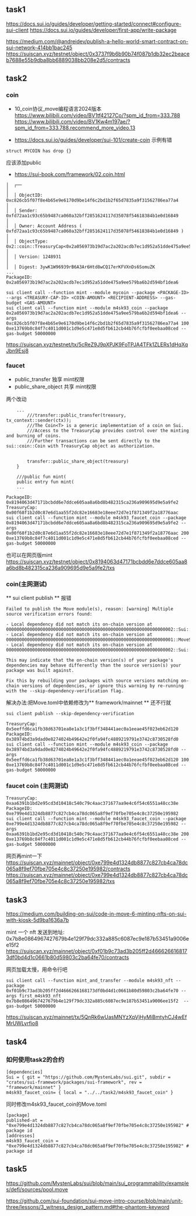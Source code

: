
## task1 

https://docs.sui.io/guides/developer/getting-started/connect#configure-sui-client
https://docs.sui.io/guides/developer/first-app/write-package



https://medium.com/@andreidev/publish-a-hello-world-smart-contract-on-sui-network-414bb1bac245
https://suiscan.xyz/testnet/object/0x3737f9b6b90b74f087b1db32ec2beaceb7688e55b9dba8bb6889038bb208e2d5/contracts

## task2

### coin

- 10_coin协议_move编程语言2024版本
https://www.bilibili.com/video/BV1tf42127Co/?spm_id_from=333.788
https://www.bilibili.com/video/BV1Kw4m197ae/?spm_id_from=333.788.recommend_more_video.13

- https://docs.sui.io/guides/developer/sui-101/create-coin
示例有错
```
struct MYCOIN has drop {}
```
应该添加public

- https://sui-book.com/framework/02.coin.html

```
│  ┌──                                                                                                                                  │
│  │ ObjectID: 0xc826cb5f07f8e4b65e9e6170d9be14f6c2bd1b2f65d7835a9f31562786ea77a4                                                       │
│  │ Sender: 0xfd72aa1c93c65b9487ca060a32bff2851624117d35078f54618384b1e0d16849                                                         │
│  │ Owner: Account Address ( 0xfd72aa1c93c65b9487ca060a32bff2851624117d35078f54618384b1e0d16849 )                                      │
│  │ ObjectType: 0x2::coin::TreasuryCap<0x2a056973b19d7ac2a202acdb7ec1d952a51dde475a9ee579ba6b2d594bf1dea6::m4sk93_coin::M4SK93_COIN>   │
│  │ Version: 1248931                                                                                                                   │
│  │ Digest: 3ywK1W96939rB6A3Ar6Htd8wCQ17erKFVXnDs6SomuZK
...
PackageID: 0x2a056973b19d7ac2a202acdb7ec1d952a51dde475a9ee579ba6b2d594bf1dea6
```
```
sui client call --function mint --module mycoin --package <PACKAGE-ID> --args <TREASURY-CAP-ID> <COIN-AMOUNT> <RECIPIENT-ADDRESS> --gas-budget <GAS-AMOUNT>
sui client call --function mint --module m4sk93_coin --package 0x2a056973b19d7ac2a202acdb7ec1d952a51dde475a9ee579ba6b2d594bf1dea6 --args 0xc826cb5f07f8e4b65e9e6170d9be14f6c2bd1b2f65d7835a9f31562786ea77a4 100 0xe13769b8c84f7c4011d001c1d9e5c471e8d5fb612cb44b76fcfbf0eebaa08ced --gas-budget 50000000
```
https://suiscan.xyz/testnet/tx/5cReZ9J9pXPJK9FoTPJA4TFk1ZLERs1dHqXqJbn9Esj8

### faucet

- public_transfer 独享 mint权限 
- public_share_object 共享 mint权限

两个改动 
```
    ...
        ///transfer::public_transfer(treasury, tx_context::sender(ctx));
        ///The Coin<T> is a generic implementation of a coin on Sui.
        ///Access to the TreasuryCap provides control over the minting and burning of coins.
        ///Further transactions can be sent directly to the sui::coin::Coin with TreasuryCap object as authorization.


        transfer::public_share_object(treasury)
    }

    ///public fun mint(
    public entry fun mint(
    ...
```

```
PackageID: 0x8194063d47171bcbdd6e7ddce605aa8a6bd8b482315ca236a909695d9e5a9fe2
TreasuryCap: 0x00f68f1b2d0c87e6d1aa55f2dc82e16683e18eee72d7e1f871349f2a18776aac
sui client call --function mint --module m4sk93_faucet_coin --package 0x8194063d47171bcbdd6e7ddce605aa8a6bd8b482315ca236a909695d9e5a9fe2 --args 0x00f68f1b2d0c87e6d1aa55f2dc82e16683e18eee72d7e1f871349f2a18776aac 200 0xe13769b8c84f7c4011d001c1d9e5c471e8d5fb612cb44b76fcfbf0eebaa08ced --gas-budget 50000000
```
也可以在网页版mint  
https://suiscan.xyz/testnet/object/0x8194063d47171bcbdd6e7ddce605aa8a6bd8b482315ca236a909695d9e5a9fe2/txs

### coin(主网测试)

** sui client publish ** 报错
```
Failed to publish the Move module(s), reason: [warning] Multiple source verification errors found:

- Local dependency did not match its on-chain version at 0000000000000000000000000000000000000000000000000000000000000002::Sui::deny_list
- Local dependency did not match its on-chain version at 0000000000000000000000000000000000000000000000000000000000000001::MoveStdlib::type_name
- Local dependency did not match its on-chain version at 0000000000000000000000000000000000000000000000000000000000000002::Sui::object

This may indicate that the on-chain version(s) of your package's dependencies may behave differently than the source version(s) your package was built against.

Fix this by rebuilding your packages with source versions matching on-chain versions of dependencies, or ignore this warning by re-running with the --skip-dependency-verification flag.
```
解决办法:把Move.toml中依赖修改为** framework/mainnet ** 还不行就
```
sui client publish --skip-dependency-verification
```

```
TreasuryCap:
0x5eeffd6ca1fb38d63701ea8e1a3c1f3bff348441aec0a1eeae45f023eb62d120
PackageID: 
0x38974bd3a9dad0e8274024b49642e2f0fa94fc4889219791e3742c8730528fd0
sui client call --function mint --module m4sk93_coin --package 0x38974bd3a9dad0e8274024b49642e2f0fa94fc4889219791e3742c8730528fd0 --args 0x5eeffd6ca1fb38d63701ea8e1a3c1f3bff348441aec0a1eeae45f023eb62d120 100 0xe13769b8c84f7c4011d001c1d9e5c471e8d5fb612cb44b76fcfbf0eebaa08ced --gas-budget 50000000
```

### faucet coin (主网测试)

```
TreasuryCap:
0xaa6391b1bd2e95cd3d10418c540c79c4aac371677aa9e4c6f54c6551a48cc38e
PackageID: 
0xe799e4d1324db8877c827cb4ca78dc065a8f9ef70fbe705e4c8c37250e195982
sui client call --function mint --module m4sk93_faucet_coin --package 0xe799e4d1324db8877c827cb4ca78dc065a8f9ef70fbe705e4c8c37250e195982 --args 0xaa6391b1bd2e95cd3d10418c540c79c4aac371677aa9e4c6f54c6551a48cc38e 200 0xe13769b8c84f7c4011d001c1d9e5c471e8d5fb612cb44b76fcfbf0eebaa08ced --gas-budget 50000000
```
网页再mint一下  
https://suiscan.xyz/mainnet/object/0xe799e4d1324db8877c827cb4ca78dc065a8f9ef70fbe705e4c8c37250e195982/contracts
https://suiscan.xyz/mainnet/object/0xe799e4d1324db8877c827cb4ca78dc065a8f9ef70fbe705e4c8c37250e195982/txs

## task3

https://medium.com/building-on-sui/code-in-move-6-minting-nfts-on-sui-with-kiosk-5d9ba1636a7b 


mint 一个 nft 发送到地址: 0x7b8e0864967427679b4e129f79dc332a885c6087ec9e187b53451a9006ee15f2
https://suiscan.xyz/mainnet/object/0xf01b9c73ad3b205ff2d4666266168173df0bd4d1c0661b80d59803c2ba64fe70/contracts

网页加载太慢，用命令行吧
```
sui client call --function mint_and_transfer --module m4sk93_nft --package 0xf01b9c73ad3b205ff2d4666266168173df0bd4d1c0661b80d59803c2ba64fe70 --args first_m4sk93_nft 0x7b8e0864967427679b4e129f79dc332a885c6087ec9e187b53451a9006ee15f2  --gas-budget 50000000
```
https://suiscan.xyz/mainnet/tx/5QnRk6wUasMNYzXpVjHyMiBmtyhCJ4wEfMrUWLyrfio8

## task4

### 如何使用task2的合约
```
[dependencies]
Sui = { git = "https://github.com/MystenLabs/sui.git", subdir = "crates/sui-framework/packages/sui-framework", rev = "framework/mainnet" }
m4sk93_faucet_coin= { local = "../../task2/m4sk93_faucet_coin" }
```
同时修改m4sk93_faucet_coin的Move.toml
```
[package]
published-at = "0xe799e4d1324db8877c827cb4ca78dc065a8f9ef70fbe705e4c8c37250e195982" # package id
[addresses]
m4sk93_faucet_coin = "0xe799e4d1324db8877c827cb4ca78dc065a8f9ef70fbe705e4c8c37250e195982" # package id
```
## task5

https://github.com/MystenLabs/sui/blob/main/sui_programmability/examples/defi/sources/pool.move

https://github.com/sui-foundation/sui-move-intro-course/blob/main/unit-three/lessons/3_witness_design_pattern.md#the-phantom-keyword
